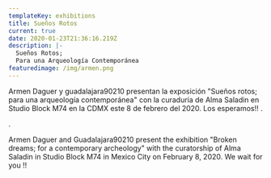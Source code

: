 ```yaml
---
templateKey: exhibitions
title: Sueños Rotos
current: true
date: 2020-01-23T21:36:16.219Z
description: |-
  Sueños Rotos;
  Para una Arqueología Contemporánea
featuredimage: /img/armen.png
---
```

Armen Daguer y guadalajara90210 presentan la exposición "Sueños rotos; para una arqueología contemporánea" con la curaduría de Alma Saladin en Studio Block M74 en la CDMX este 8 de febrero del 2020. Los esperamos!! .

.

Armen Daguer and Guadalajara90210 present the exhibition "Broken dreams; for a contemporary archeology" with the curatorship of Alma Saladin in Studio Block M74 in Mexico City on February 8, 2020. We wait for you !!
